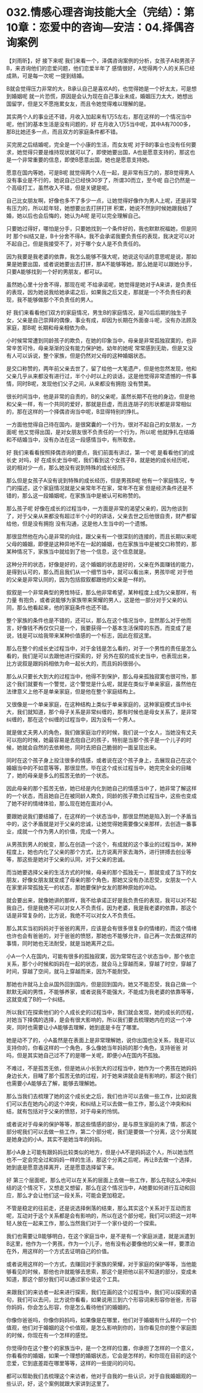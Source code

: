 # 032.情感心理咨询技能大全（完结）：第10章：恋爱中的咨询—安洁：04.择偶咨询案例

【刘雨昕】，好 接下来呢 我们来看一个，泽偶咨询案例的分析，女孩子A和男孩子B，来咨询他们的恋爱问题，他们恋爱半年了 感情很好，A觉得两个人的关系已经成熟，可是每一次呢 一提到结婚。

B就会觉得压力非常的大，B承认自己是喜欢A的，也觉得她是一个好太太，可是想到婚姻呢 就一片恐慌，原因是会认为现在自己事业未成，婚姻压力太大，她想出国留学，但是又不愿拖累女友，而且令她觉得难以理解的是。

其实两个人的事业还不错，月收入加起来有1万5左右，那在这样的一个情况当中呢，他们的基本生活是没有问题的，好 在月收入1万5当中呢，其中A有7000多，那B比她还多一点，而且双方的家庭条件都不错。

买完房之后结婚呢，完全是一个小康的生活，而女友呢 对于B的事业也没有任何要求，她觉得只要是维持现状就可以了，即使她要出国，A也是愿意支持的，那这也是一个非常重要的信息，即使B愿意出国，她也是愿意支持她。

愿意在国内等她，可是B呢 就觉得两个人在一起，是非常有压力的，那B觉得男人没有事业是不行的，她说自己已经快30岁了，所谓30而立，至今呢 自己仍然是一个高级打工，虽然收入不错，但是关键是呢。

自己比女朋友啊，好像也多不了多少一点，让她觉得好像作为男人上呢，还是非常有压力的，所以趁年轻，她想要出去打拼打拼 积累，她说不然到时候她跟我结了婚，她以后也会后悔的，她认为A呢 是可以完全理解自己。

只要她过得好，哪怕是分手，只要她找到一个条件好的，我也默默祝福她，但是同时 那个纠结又是，B十分舍不得A，我不会承诺我要负责任的表现，我决定可以对不起自己，但是我接受不了，对于哪个女人是不负责任的。

因为我要是我老婆的依靠，我怎么能够不强大呢，她说这句话的意思呢是说，那如果是她要出国，或者说她要出去打拼，那A不能够等她，那么她是可以跟她分手，只要A能够找到一个好的男朋友，都可以。

虽然她心里十分舍不得，那现在呢 不给承诺呢，她觉得是她对于A来讲，是负责任的表现，因为她说我给她承诺之后，如果我之后又走，那就是一个不负责任的表现，我不能够做那个不负责任的男人。

好 我们来看看他们双方的家庭情况，男生B的家庭情况，是70后后期的独生子女，父亲是自己崇拜的偶像，事业有成，却因为长期在外面奋斗呢，没有办法顾及家庭，那B呢 长期和母亲相依为命。

小时候常常遭到同龄孩子的欺负，在她的印象当中，母亲是非常孤独寂寞的，也非常辛苦可怜，母亲渐渐的没有能力保护她，幼年的她呢 常常感到无助，但是又没有人可以诉说，整个家族，但是仍然对父母的这种婚姻状态。

是交口称赞的，两年前父亲去世了，留了给他一大笔遗产，但是他忽然发现，他和父亲几乎从来都没有进行过，半个小时以上的谈话，这是他觉得非常遗憾的一件事情，同时B呢，发现他们父子之间，从来都没有拥抱 没有赞美。

很长时间当中，他是非常的自责的，B的父亲呢，虽然长期不在他的身边，但是他和父亲一样，有一个共同的爱好，那就是巨虚，而且连胡子的形状都是非常相似的，那在这样的一个择偶咨询当中呢，B显得特别的挣扎。

一方面他觉得自己待在国内，是很窝囊的一个行为，很对不起自己的女朋友，一方面呢 他又觉得出国，是对女朋友很不负责任的一个行为，所以呢 他就挣扎在结婚和不结婚当中，没有办法在这一段感情当中，有所取舍。

好 我们来看看按照择偶咨询的要点，我们前面有讲过，第一个呢 是看看他们的成长史 对吗，好 在成长史当中呢，我们看到这个女孩子B，就是她的成长经历呢，说的相对少一点，那么她没有说到特殊的成长经历。

那么但是女孩子A没有说到特殊的成长经历，但是男孩B呢 他有一个家庭情况，专门的描述，这个家庭情况就是父亲常年不在家，常年不在家 但是经济条件还是不错的，那么这一段婚姻呢，在家族当中是被认可和称赞的。

那么孩子呢 好像在成长的过程当中，一方面是非常的渴望父亲的，因为他谈到了，对于父亲从来都没有超过半个小时的讲话，父亲去世之后他很自责，财产都留给他，但是没有拥抱 没有沟通，这是他人生当中的一个遗憾。

那很显然他在内心是非常的向往，跟父亲有一个很深刻的连接的，而且长期以来呢 父母的婚姻，即便是这种异地不在一起的婚姻，也在家族当中是被交口称赞的，那某种情况下，家族当中就给到了他一个信息，这个信息就是。

这种分开的状态，好像是好的，这个婚姻的状态是好的，父亲在外面赚钱的能力，是得到认可的，那么而且我们从一个细节当中，就可以看出来，男孩毕呢 对于他的父亲是非常认同的，因为包括叙叙都跟他的父亲是一样的。

叙叙是一个非常典型的男性特征，那么他非常希望，某种程度上成为父亲那样，有力量 有抱负，或者说能够为家族带来荣耀的男人，这是他一部分对于父亲的认同，那么他看起来，他的家庭条件也还不错。

整个家族的条件也是不错的，还可以，那么在这个情况当中，显然那么对于他而言，好像钱不再仅仅只是一个，我要获得一个基本生活保障的东西，而变成了是说，钱是可以给我带来某种价值感的一个标志，因此在叙这里。

那么在整个的成长史过程当中，对于金钱是怎么看的，对于一个男性的责任是怎么看的，我们是可以去跟他进行探索的，好 另外在叙的成长史当中，也表现出来，比方说叙是跟妈妈相依为命一起长大的，而且妈妈很弱小。

那么从只要长大到大的过程当中，他得不到保护，那么母亲孤独寂寞也很可怜，那这个我们就要有一个警觉，这个警觉是什么呢，就是在类似于单亲家庭，虽然他在法律意义上他不是单亲家庭，但是他在整个家庭结构上。

又很像是一个单亲家庭，在这种结构上类似于单亲家庭的，这种家庭模式当中长大，我们就知道，那个母子关系是非常纠缠的，那有时候也是母女关系了，是非常纠缠的，那在这个纠缠的过程当中，因为没有一个男人。

就是做丈夫男人的角色，我们做家庭治疗的时候，我们说一个女人，当她没有丈夫可以抱的时候，她最容易是去抱自己的孩子，特别是当那个孩子是一个儿子的时候，她就会自然的去依赖他，同时去把自己脆弱的一面呈现出来。

同时在这个孩子身上投注很多的情感，或者说在这个孩子身上，去展现自己在这个婚姻当中的不如意等等，那很显然，毕在这个成长过程当中，她完完全全的目睹了，她的母亲是多么的孤苦无依的一个状态。

因此母亲的那个孤苦无依，她已经是内化到她自己的情感当中了，她非常了解这样的一个状态，而且她自己在被同龄人欺负，同龄的孩子欺负过程当中，这些也变成了她不好的情绪体验，那么现在她在面对小A。

要跟她说我们要结婚了，在这样的一个状态当中，那很显然她是陷入到一个矛盾当中的，这个矛盾就是对于父亲的忠诚，让她觉得她需要像父亲那样，去创造一番事业，成就一个作为男人的价值，完成一个男人。

从男孩到男人的蛻变，那么在创造一个这个，有成就的这个事业的过程当中，某种程度上，她也内化了父亲的那个方式，比方说离开家去海外，进行拼搏去创业等等，那这些是她对于父亲的认同，对于父亲的忠诚。

而当她要选择父亲的生活方式的时候，母亲的那个孤独无一，那就变成了当下的女朋友，好像女朋友就变成了母亲的那个角色，那她又没有办法忍受，女朋友一个人在家里非常孤独无一的状态，那她要保护女友的那种原始的冲动。

就会要出来，就像她讲的那样，我不给承诺正好是我负责任的表现，我可以对不起我自己，但是我绝不可以对女人不负责任，因为老婆，我是我老婆的依靠，那这个话是非常复杂的，比方说，我绝不可以对女人不负责任。

那么其实当初妈妈对于爸爸的离开，应该是会有很多很复杂的情绪的，而这个情绪也许也会有爸爸的，对于爸爸的愤怒，那她也不能够允许，自己再一次去做这样的事情，同时她也无法耐受，就是当她离开之后。

小A一个人在国内，可能有很多的孤独寂寞，因为常常在这个状态当中，那个依恋关系，那个小时候和妈妈在一起的状态，就会马上穿越而来，穿越了时空，穿越了时间，穿越了空间，就马上穿越而来，因为不能耐受。

那她也许就马上会从国外回到国内，但是回到国内，她又不能忍受，我自己做一个默默无闻的男性，不能够养家，或者说我不能强大，不能成为我老婆的依靠等等，这就变成了B的一个纠结。

所以我们在探索他们的个人成长史的过程当中，我们就会发现，她的成长的历程，对她当下择偶的选择，是会有很大影响的，所以我们要去梳理她内在的这一个冲突，同时也需要让小A能够去理解，她到底是卡在了哪里。

她是动不了的，小A虽然是在表面上是非常理解她，说你出国也没关系，我是可以支持你的，你看这样的一个角色，多么像她当年妈妈的那个角色，支持爸爸 对吗，但是其实她自己过不了的是哪一关呢，即便小A在国内不孤独。

不难过，不是孤苦无依，但是她从小长到大的过程当中，她作为一个男孩在她妈妈身边长大，目睹了那个孤苦无依的过程，对于她来讲就会是有影响的，那这个我们也需要小A能够去了解，能够去理解她。

那么当我们去梳理了她的这个成长史之后，我们也许可以去做一些工作，比如说我们可以去在她内心的这个冲突，和纠结上可以去做一些工作，那么这个冲突和纠结，就有包括对于父亲的愤怒，对于母亲的怜悯。

或者说对于母亲的保护等等，那这些情感的部分，是与原生家庭的未了情，那这个部分呢我们可以去做一些工作，第二个部分呢，我们是要做一个分离，这个分离就是她身边的小A，其实不是她当年的妈妈。

那小A身上可能有跟妈妈比较类似的地方，但是小A不是妈妈这个人，所以她当然也不一定会完全过和妈妈一样的生活，那这个分离之后呢，再让B去做一个选择，她到底是愿意选择离开，还是愿意选择留下来。

好 第三个层面呢，那么也可以在关系的层面上去做一些工作，那么在B这么冲突纠结的这个情况下，又想走又想留，那么在这个情况当中，A她要如何进行互动和回应，那么才会让他们这一段关系，可能会更加稳定。

不管是稳定的往前走，还是说选择俐落的结束，那么其实这个关系对于互动而言呢，互动对于这个关系都是会有影响的，所以在这个部分呢，我们可以把这一对年轻人放在一起来工作，那么当然我们对于一个家仆徒的一个探索。

我们也需要让B能够明白，在这个家庭当中，是不是有一个家庭派遣，就是派遣到B这里，他作为一个男孩，作为一个儿子，他有没有必要像他的父亲一样，要漂泊在外，用这样的一个方式去证明自己的价值。

或者说用这样的一个方式，去赚回对于家族的荣耀，对于家庭的保护等等，当他能够看见的时候，那他也许就能够去思索，那这个是把他以前不知道的部分，变成未知道，那这个部分我们可以通过家仆徒这个工具。

来跟我们的来访者一起来进行探索，我们在画的这个过程当中，我们可以探索的语句，我们可以去问，比方说你看看，如果说用三到六个形容词来形容你爸爸，形容你妈妈，你会怎么形容，你是怎么看待他们的婚姻的。

你像你爸爸吗，你像你妈妈吗，如果像是在哪里，他们对于婚姻有什么样的一个价值观，他们对于婚姻的这个价值观，是怎么影响到你的，当你看见你的整个家庭图的时候，你现在有一个怎样的感觉。

你觉得你在这个整个的家族当中，是一个怎样的位置，你承担了怎样的一个意义，你看看你的婚姻，如果一个理想的婚姻状态，它会是怎样的，和你现在目前的这个恋爱，它到底差距在哪里等等，这样的一些提问的问句。

都可以帮助我们去梳理这个来访者，他对于自我的一些认识，对于自我婚姻观的一些认识，好，这个案例就跟大家讲到这里了。